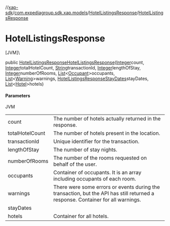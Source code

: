 //[xap-sdk](../../../index.md)/[com.expediagroup.sdk.xap.models](../index.md)/[HotelListingsResponse](index.md)/[HotelListingsResponse](-hotel-listings-response.md)

# HotelListingsResponse

[JVM]\

public [HotelListingsResponse](index.md)[HotelListingsResponse](-hotel-listings-response.md)([Integer](https://docs.oracle.com/javase/8/docs/api/java/lang/Integer.html)count, [Integer](https://docs.oracle.com/javase/8/docs/api/java/lang/Integer.html)totalHotelCount, [String](https://docs.oracle.com/javase/8/docs/api/java/lang/String.html)transactionId, [Integer](https://docs.oracle.com/javase/8/docs/api/java/lang/Integer.html)lengthOfStay, [Integer](https://docs.oracle.com/javase/8/docs/api/java/lang/Integer.html)numberOfRooms, [List](https://docs.oracle.com/javase/8/docs/api/java/util/List.html)&lt;[Occupant](../-occupant/index.md)&gt;occupants, [List](https://docs.oracle.com/javase/8/docs/api/java/util/List.html)&lt;[Warning](../-warning/index.md)&gt;warnings, [HotelListingsResponseStayDates](../-hotel-listings-response-stay-dates/index.md)stayDates, [List](https://docs.oracle.com/javase/8/docs/api/java/util/List.html)&lt;[Hotel](../-hotel/index.md)&gt;hotels)

#### Parameters

JVM

| | |
|---|---|
| count | The number of hotels actually returned in the response. |
| totalHotelCount | The number of hotels present in the location. |
| transactionId | Unique identifier for the transaction. |
| lengthOfStay | The number of stay nights. |
| numberOfRooms | The number of the rooms requested on behalf of the user. |
| occupants | Container of occupants. It is an array including occupants of each room. |
| warnings | There were some errors or events during the transaction, but the API has still returned a response.  Container for all warnings. |
| stayDates |
| hotels | Container for all hotels. |
